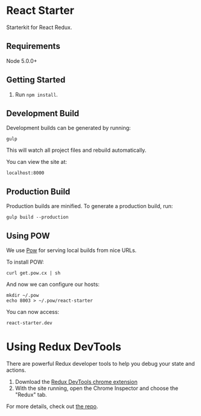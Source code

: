 # React Starter
Starterkit for React Redux.

## Requirements

Node 5.0.0+

## Getting Started

1. Run `npm install`.

## Development Build

Development builds can be generated by running:

```
gulp
```

This will watch all project files and rebuild automatically.

You can view the site at:

```
localhost:8000
```

## Production Build

Production builds are minified. To generate a production build, run:

```
gulp build --production
```

## Using POW

We use [Pow](http://pow.cx/) for serving local builds from nice URLs.

To install POW:

```
curl get.pow.cx | sh
```

And now we can configure our hosts:
```
mkdir ~/.pow
echo 8003 > ~/.pow/react-starter
```

You can now access:

```
react-starter.dev
```

# Using Redux DevTools

There are powerful Redux developer tools to help you debug your state and actions.

1. Download the [Redux DevTools chrome extension](https://chrome.google.com/webstore/detail/redux-devtools/lmhkpmbekcpmknklioeibfkpmmfibljd)
2. With the site running, open the Chrome Inspector and choose the "Redux" tab.

For more details, check out [the repo](https://github.com/zalmoxisus/redux-devtools-extension/).
